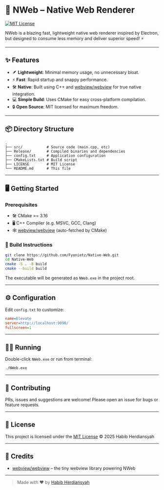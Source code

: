 # 🚀 NWeb – Native Web Renderer

[![MIT License](https://img.shields.io/badge/license-MIT-green.svg)](LICENSE)

NWeb is a blazing fast, lightweight native web renderer inspired by Electron, but designed to consume less memory and deliver superior speed! ⚡️

---

## ✨ Features

- 🪶 **Lightweight**: Minimal memory usage, no unnecessary bloat.
- ⚡ **Fast**: Rapid startup and snappy performance.
- 🛠️ **Native**: Built using C++ and [webview/webview](https://github.com/webview/webview) for true native integration.
- 💻 **Simple Build**: Uses CMake for easy cross-platform compilation.
- 🔒 **Open Source**: MIT licensed for maximum freedom.

---

## 📦 Directory Structure

```
.
├── src/           # Source code (main.cpp, etc)
├── Release/       # Compiled binaries and dependencies
├── config.txt     # Application configuration
├── CMakeLists.txt # Build script
├── LICENSE        # MIT License
└── README.md      # This file
```

---

## 🖥️ Getting Started

### Prerequisites

- 🛠️ CMake >= 3.16
- 🖥️ C++ Compiler (e.g. MSVC, GCC, Clang)
- 🕸️ [webview/webview](https://github.com/webview/webview) (auto-fetched by CMake)

### 🔧 Build Instructions

```bash
git clone https://github.com/Fyonietz/Native-Web.git
cd Native-Web
cmake -S . -B build
cmake --build build
```

The executable will be generated as `NWeb.exe` in the project root.

---

## ⚙️ Configuration

Edit `config.txt` to customize:

```ini
name=Elevate
server=http://localhost:9090/
fullscreen=1
```

---

## 🏃‍♂️ Running

Double-click `NWeb.exe` or run from terminal:

```bash
./NWeb.exe
```

---

## 🤝 Contributing

PRs, issues and suggestions are welcome! Please open an issue for bugs or feature requests.

---

## 📄 License

This project is licensed under the [MIT License](LICENSE) © 2025 Habib Herdiansyah

---

## 🙏 Credits

- [webview/webview](https://github.com/webview/webview) – the tiny webview library powering NWeb

---

> Made with ❤️ by [Habib Herdiansyah](https://github.com/Fyonietz)
